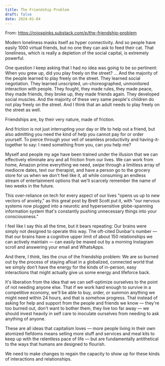 ```yaml
---
title: The Friendship Problem
draft: false
date: 2024-01-04
---
```


From: https://rojospinks.substack.com/p/the-friendship-problem

Modern loneliness masks itself as hyper connectivity. And so people have easily 1000 virtual friends, but no one they can ask to feed their cat. That loneliness, which is really a depletion of the social capital, is extremely powerful.

One question I keep asking that I had no idea was going to be so pertinent: When you grew up, did you play freely on the street? … And the majority of the people learned to play freely on the street. They learned social negotiation. They learned unscripted, un-choreographed, unmonitored interaction with people. They fought, they made rules, they made peace, they made friends, they broke up, they made friends again. They developed social muscles. And the majority of these very same people's children do not play freely on the street. And I think that an adult needs to play freely on the street as well.

Friendships are, by their very nature, made of friction.

And friction is not just interrupting your day or life to help out a friend, but also admitting you need the kind of help you cannot pay for or order yourself. To pierce through your veil of seamless productivity and having-it-together to say: I need something from you, can you help me?

Myself and people my age have been trained under the illusion that we can effectively eliminate any and all friction from our lives. We can work from home, Amazon prime everything we need, swipe through a limitless array of mediocre dates, text our therapist, and have a person go to the grocery store for us when we don't feel like it, all while consuming an endless stream of entertainment options that we'll scarcely remember the name of two weeks in the future.

This over-reliance on tech for every aspect of our lives "opens us up to new vectors of anxiety," as this great post by Brett Scott put it, with "our nervous systems now plugged into a neurotic and hypersensitive globe-spanning information system that's constantly pushing unnecessary things into your consciousness."

I feel like I say this all the time, but it bears repeating: Our brains were simply not designed to operate this way. The oft-cited Dunbar's number — that our brains have a cognitive upper limit of about 150 relationships we can actively maintain — can easily be maxed out by a morning Instagram scroll and answering your email and WhatsApps.

And there, I think, lies the crux of the friendship problem: We are so burned out by the process of staying afloat in a globalized, connected world that we simply don't have the energy for the kinds of in-person, easy interactions that might actually give us some energy and lifeforce back.

It's liberation from the idea that we can self-optimize ourselves to the point of not needing anyone else. That if we work hard enough to survive in a competitive economy, we'll be able to buy, order, or summon anything we might need within 24 hours, and that is somehow progress. That instead of asking for help and support from the people and friends we know — they're too burned out, don't want to bother them, they live too far away — we should invest heavily in self care to inoculate ourselves from needing to ask anything of anyone.

These are all ideas that capitalism loves — more people living in their own atomized fiefdoms means selling more stuff and services and meal kits to keep up with the relentless pace of life  — but are fundamentally antithetical to the ways that humans are designed to flourish.

We need to make changes to regain the capacity to show up for these kinds of interactions and relationships.